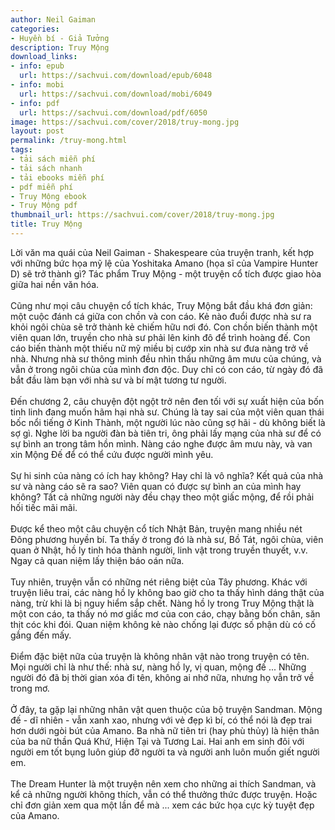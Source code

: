 ```yaml
---
author: Neil Gaiman
categories:
- Huyền bí - Giả Tưởng
description: Truy Mộng
download_links:
- info: epub
  url: https://sachvui.com/download/epub/6048
- info: mobi
  url: https://sachvui.com/download/mobi/6049
- info: pdf
  url: https://sachvui.com/download/pdf/6050
image: https://sachvui.com/cover/2018/truy-mong.jpg
layout: post
permalink: /truy-mong.html
tags:
- tải sách miễn phí
- tải sách nhanh
- tải ebooks miễn phí
- pdf miễn phí
- Truy Mộng ebook
- Truy Mộng pdf
thumbnail_url: https://sachvui.com/cover/2018/truy-mong.jpg
title: Truy Mộng
---
```


 <div class="item-desc text-justify"> <p>Lời văn ma quái của Neil Gaiman - Shakespeare của truyện tranh, kết hợp với những bức họa mỹ lệ của Yoshitaka Amano (họa sĩ của Vampire Hunter D) sẽ trở thành gì? Tác phẩm Truy Mộng - một truyện cổ tích được giao hòa giữa hai nền văn hóa. <br><br>Cũng như mọi câu chuyện cổ tích khác, Truy Mộng bắt đầu khá đơn giản: một cuộc đánh cá giữa con chồn và con cáo. Kẻ nào đuổi được nhà sư ra khỏi ngôi chùa sẽ trở thành kẻ chiếm hữu nơi đó. Con chồn biến thành một viên quan lớn, truyền cho nhà sư phải lên kinh đô để trình hoàng đế. Con cáo biến thành một thiếu nữ mỹ miều bị cướp xin nhà sư đưa nàng trở về nhà. Nhưng nhà sư thông minh đều nhìn thấu những âm mưu của chúng, và vẫn ở trong ngôi chùa của mình đơn độc. Duy chỉ có con cáo, từ ngày đó đã bắt đầu làm bạn với nhà sư và bí mật tương tư người.<br><br>Đến chương 2, câu chuyện đột ngột trở nên đen tối với sự xuất hiện của bốn tinh linh đang muốn hãm hại nhà sư. Chúng là tay sai của một viên quan thái bốc nổi tiếng ở Kinh Thành, một người lúc nào cũng sợ hãi - dù không biết là sợ gì. Nghe lời ba người đàn bà tiên tri, ông phải lấy mạng của nhà sư để có sự bình an trong tâm hồn mình. Nàng cáo nghe được âm mưu này, và van xin Mộng Đế để có thể cứu được người mình yêu.<br><br>Sự hi sinh của nàng có ích hay không? Hay chỉ là vô nghĩa? Kết quả của nhà sư và nàng cáo sẽ ra sao? Viên quan có được sự bình an của mình hay không? Tất cả những người này đều chạy theo một giấc mộng, để rồi phải hối tiếc mãi mãi.<br><br>Được kể theo một câu chuyện cổ tích Nhật Bản, truyện mang nhiều nét Đông phương huyền bí. Ta thấy ở trong đó là nhà sư, Bồ Tát, ngôi chùa, viên quan ở Nhật, hồ ly tinh hóa thành người, linh vật trong truyền thuyết, v.v. Ngay cả quan niệm lấy thiện báo oán nữa.<br><br>Tuy nhiên, truyện vẫn có những nét riêng biệt của Tây phương. Khác với truyện liêu trai, các nàng hồ ly không bao giờ cho ta thấy hình dáng thật của nàng, trừ khi là bị nguy hiểm sắp chết. Nàng hồ ly trong Truy Mộng thật là một con cáo, ta thấy nó mơ giấc mơ của con cáo, chạy bằng bốn chân, săn thịt cóc khi đói. Quan niệm không kẻ nào chống lại được số phận dù có cố gắng đến mấy.<br><br>Điểm đặc biệt nữa của truyện là không nhân vật nào trong truyện có tên. Mọi người chỉ là như thế: nhà sư, nàng hồ ly, vị quan, mộng đế ... Những người đó đã bị thời gian xóa đi tên, không ai nhớ nữa, nhưng họ vẫn trở về trong mơ.<br><br>Ở đây, ta gặp lại những nhân vật quen thuộc của bộ truyện Sandman. Mộng đế - dĩ nhiên - vẫn xanh xao, nhưng với vẻ đẹp kì bí, có thể nói là đẹp trai hơn dưới ngòi bút của Amano. Ba nhà nữ tiên tri (hay phù thủy) là hiện thân của ba nữ thần Quá Khứ, Hiện Tại và Tương Lai. Hai anh em sinh đôi với người em tốt bụng luôn giúp đỡ người ta và người anh luôn muốn giết người em. <br><br>The Dream Hunter là một truyện nên xem cho những ai thích Sandman, và kể cả những người không thích, vẫn có thể thưởng thức được truyện. Hoặc chỉ đơn giản xem qua một lần để mà ... xem các bức họa cực kỳ tuyệt đẹp của Amano.</p> </div>